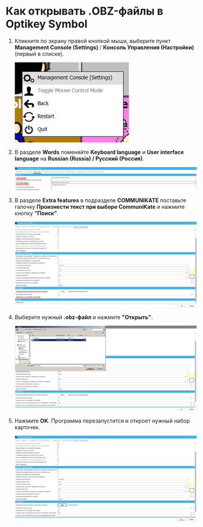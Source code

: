 # Как открывать .OBZ-файлы в Optikey Symbol

1. Кликните по экрану правой кнопкой мыши, выберите пункт __Management Console (Settings)__ / __Консоль Управления (Настройки)__ (первый в списке).

    ![](./optikey_1.png)

2. В разделе __Words__ поменяйте __Keyboard language__ и __User interface language__ на __Russian (Russia) / Русский (Россия)__.

    ![](./optikey_2.png)

3. В разделе __Extra features__ в подразделе __COMMUNIKATE__ поставьте галочку __Произнести текст при выборе CommuniKate__ и нажмите кнопку __"Поиск"__.

    ![](./optikey_3.png)
  
4. Выберите нужный __.obz-файл__ и нажмите __"Открыть"__.

    ![](./optikey_4.png)

5. Нажмите __OK__. Программа перезапустится и откроет нужный набор карточек.

    ![](./optikey_5.png)
